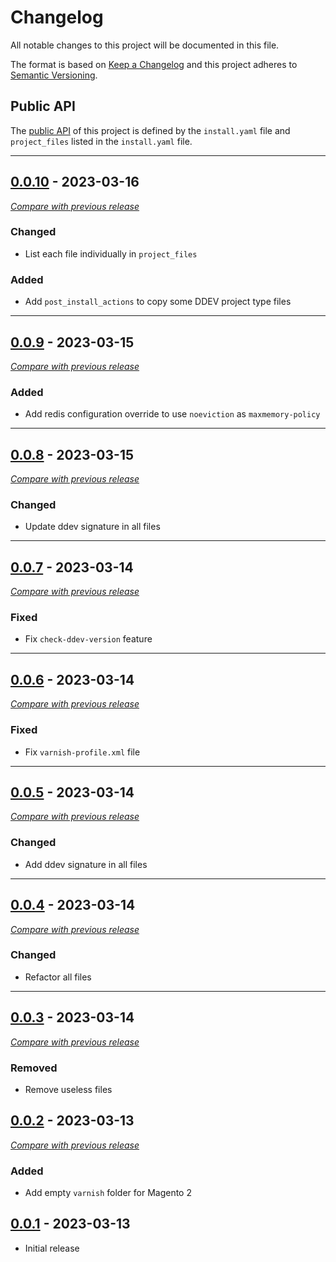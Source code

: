 
# Changelog
All notable changes to this project will be documented in this file.

The format is based on [Keep a Changelog](https://keepachangelog.com/en/) and this project adheres to [Semantic Versioning](https://semver.org/spec/v2.0.0.html).

## Public API

The [public API](https://semver.org/spec/v2.0.0.html#spec-item-1) of this project is defined by the `install.yaml`
file and `project_files` listed in the `install.yaml` file.

------

## [0.0.10](https://github.com/julienloizelet/ddev-tools/releases/tag/v0.0.10) - 2023-03-16
[_Compare with previous release_](https://github.com/julienloizelet/ddev-tools/compare/v0.0.9...v0.0.10)


### Changed

- List each file individually in `project_files`

### Added

- Add `post_install_actions` to copy some DDEV project type files 

---


## [0.0.9](https://github.com/julienloizelet/ddev-tools/releases/tag/v0.0.9) - 2023-03-15
[_Compare with previous release_](https://github.com/julienloizelet/ddev-tools/compare/v0.0.8...v0.0.9)

### Added

- Add redis configuration override to use `noeviction` as `maxmemory-policy`

---


## [0.0.8](https://github.com/julienloizelet/ddev-tools/releases/tag/v0.0.8) - 2023-03-15
[_Compare with previous release_](https://github.com/julienloizelet/ddev-tools/compare/v0.0.7...v0.0.8)

### Changed

- Update ddev signature in all files

---


## [0.0.7](https://github.com/julienloizelet/ddev-tools/releases/tag/v0.0.7) - 2023-03-14
[_Compare with previous release_](https://github.com/julienloizelet/ddev-tools/compare/v0.0.6...v0.0.7)

### Fixed

- Fix `check-ddev-version` feature

---


## [0.0.6](https://github.com/julienloizelet/ddev-tools/releases/tag/v0.0.6) - 2023-03-14
[_Compare with previous release_](https://github.com/julienloizelet/ddev-tools/compare/v0.0.5...v0.0.6)

### Fixed

- Fix `varnish-profile.xml` file

---

## [0.0.5](https://github.com/julienloizelet/ddev-tools/releases/tag/v0.0.5) - 2023-03-14
[_Compare with previous release_](https://github.com/julienloizelet/ddev-tools/compare/v0.0.4...v0.0.5)

### Changed

- Add ddev signature in all files

---

## [0.0.4](https://github.com/julienloizelet/ddev-tools/releases/tag/v0.0.4) - 2023-03-14
[_Compare with previous release_](https://github.com/julienloizelet/ddev-tools/compare/v0.0.3...v0.0.4)

### Changed

- Refactor all files

---

## [0.0.3](https://github.com/julienloizelet/ddev-tools/releases/tag/v0.0.3) - 2023-03-14
[_Compare with previous release_](https://github.com/julienloizelet/ddev-tools/compare/v0.0.2...v0.0.3)

### Removed

- Remove useless files


## [0.0.2](https://github.com/julienloizelet/ddev-tools/releases/tag/v0.0.2) - 2023-03-13
[_Compare with previous release_](https://github.com/julienloizelet/ddev-tools/compare/v0.0.1...v0.0.2)

### Added

- Add empty `varnish` folder for Magento 2


## [0.0.1](https://github.com/julienloizelet/ddev-tools/releases/tag/v0.0.1) - 2023-03-13

- Initial release

